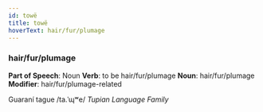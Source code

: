 ```yaml
---
id: towë
title: towë
hoverText: hair/fur/plumage
---
```


### hair/fur/plumage

**Part of Speech**: Noun
**Verb**: to be hair/fur/plumage
**Noun**: hair/fur/plumage
**Modifier**: hair/fur/plumage-related

Guaraní tague /ta.ˈɰʷe/
*Tupian Language Family*